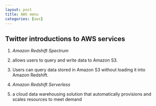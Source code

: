 ```yaml
---
layout: post
title: AWS menu
categories: [aws]
---
```


## Twitter introductions to AWS services 

1. *Amazon Redshift Spectrum*
1. allows users to query and write data to Amazon S3.
1. Users can query data stored in Amazon S3 without loading it into Amazon Redshift.

1. *Amazon Redshift Serverless*
1. a cloud data warehousing solution that automatically provisions and scales resources to meet demand

